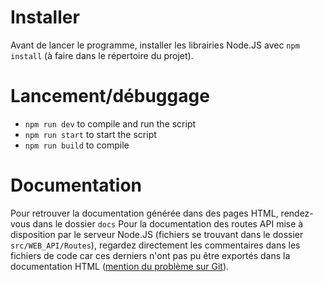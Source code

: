 # Installer
Avant de lancer le programme, installer les librairies Node.JS avec `npm install` (à faire dans le répertoire du projet).

# Lancement/débuggage
- `npm run dev` to compile and run the script
- `npm run start` to start the script
- `npm run build` to compile

# Documentation
Pour retrouver la documentation générée dans des pages HTML, rendez-vous dans le dossier `docs`
Pour la documentation des routes API mise à disposition par le serveur Node.JS (fichiers se trouvant dans le dossier `src/WEB_API/Routes`), regardez directement les commentaires dans les fichiers de code car ces derniers n'ont pas pu être exportés dans la documentation HTML ([mention du problème sur Git](https://github.com/TypeStrong/typedoc/issues/1871#issuecomment-1047324708)).
